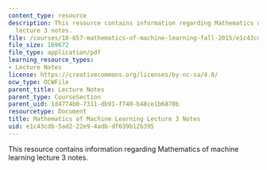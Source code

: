```yaml
---
content_type: resource
description: This resource contains information regarding Mathematics of machine learning
  lecture 3 notes.
file: /courses/18-657-mathematics-of-machine-learning-fall-2015/e1c43cdb5ad222e94adbdf639b12b395_MIT18_657F15_L3.pdf
file_size: 169672
file_type: application/pdf
learning_resource_types:
- Lecture Notes
license: https://creativecommons.org/licenses/by-nc-sa/4.0/
ocw_type: OCWFile
parent_title: Lecture Notes
parent_type: CourseSection
parent_uid: 1d4774b0-7311-db91-f740-b48ce1b6870b
resourcetype: Document
title: Mathematics of Machine Learning Lecture 3 Notes
uid: e1c43cdb-5ad2-22e9-4adb-df639b12b395
---
```

This resource contains information regarding Mathematics of machine learning lecture 3 notes.